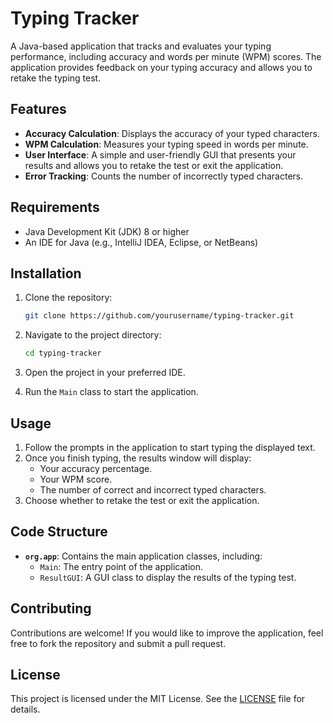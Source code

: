 # Typing Tracker

A Java-based application that tracks and evaluates your typing performance, including accuracy and words per minute (WPM) scores. The application provides feedback on your typing accuracy and allows you to retake the typing test.

## Features

- **Accuracy Calculation**: Displays the accuracy of your typed characters.
- **WPM Calculation**: Measures your typing speed in words per minute.
- **User Interface**: A simple and user-friendly GUI that presents your results and allows you to retake the test or exit the application.
- **Error Tracking**: Counts the number of incorrectly typed characters.

## Requirements

- Java Development Kit (JDK) 8 or higher
- An IDE for Java (e.g., IntelliJ IDEA, Eclipse, or NetBeans)

## Installation

1. Clone the repository:
   ```bash
   git clone https://github.com/yourusername/typing-tracker.git
   ```
   
2. Navigate to the project directory:
   ```bash
   cd typing-tracker
   ```

3. Open the project in your preferred IDE.

4. Run the `Main` class to start the application.

## Usage

1. Follow the prompts in the application to start typing the displayed text.
2. Once you finish typing, the results window will display:
   - Your accuracy percentage.
   - Your WPM score.
   - The number of correct and incorrect typed characters.
3. Choose whether to retake the test or exit the application.

## Code Structure

- **`org.app`**: Contains the main application classes, including:
  - `Main`: The entry point of the application.
  - `ResultGUI`: A GUI class to display the results of the typing test.

## Contributing

Contributions are welcome! If you would like to improve the application, feel free to fork the repository and submit a pull request.

## License

This project is licensed under the MIT License. See the [LICENSE](LICENSE) file for details.
